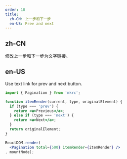 ```yaml
---
order: 10
title:
  zh-CN: 上一步和下一步
  en-US: Prev and next
---
```


## zh-CN

修改上一步和下一步为文字链接。

## en-US

Use text link for prev and next button.

````jsx
import { Pagination } from 'mkrc';

function itemRender(current, type, originalElement) {
  if (type === 'prev') {
    return <a>Previous</a>;
  } else if (type === 'next') {
    return <a>Next</a>;
  }
  return originalElement;
}

ReactDOM.render(
  <Pagination total={500} itemRender={itemRender} />
, mountNode);
````
